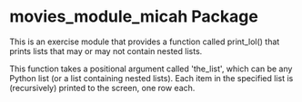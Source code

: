 # movies_module_micah Package

This is an exercise module that provides
a function called print_lol() that prints
lists that may or may not contain nested lists.

This function takes a positional argument
called 'the_list', which can be any Python
list (or a list containing nested lists).
Each item in the specified list is
(recursively) printed to the screen,
 one row each.
